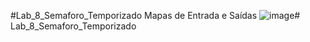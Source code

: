 #Lab_8_Semaforo_Temporizado
Mapas de Entrada e Saídas
![image](https://github.com/user-attachments/assets/e3a2792d-ed2c-4de0-9f30-a998b467d716)# Lab_8_Semaforo_Temporizado

